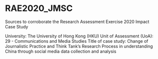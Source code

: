 # RAE2020_JMSC

Sources to corroborate the Research Assessment Exercise 2020 Impact Case Study

University: The University of Hong Kong (HKU)
Unit of Assessment (UoA): 29 - Communications and Media Studies
Title of case study: Change of Journalistic Practice and Think Tank’s Research Process in understanding China through social media data collection and analysis

